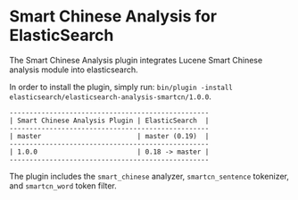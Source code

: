 Smart Chinese Analysis for ElasticSearch
==================================

The Smart Chinese Analysis plugin integrates Lucene Smart Chinese analysis module into elasticsearch.

In order to install the plugin, simply run: `bin/plugin -install elasticsearch/elasticsearch-analysis-smartcn/1.0.0`.

    --------------------------------------------------
    | Smart Chinese Analysis Plugin | ElasticSearch  |
    --------------------------------------------------
    | master                        | master (0.19)  |
    --------------------------------------------------
    | 1.0.0                         | 0.18 -> master |
    --------------------------------------------------

The plugin includes the `smart_chinese` analyzer, `smartcn_sentence` tokenizer, and `smartcn_word` token filter.
